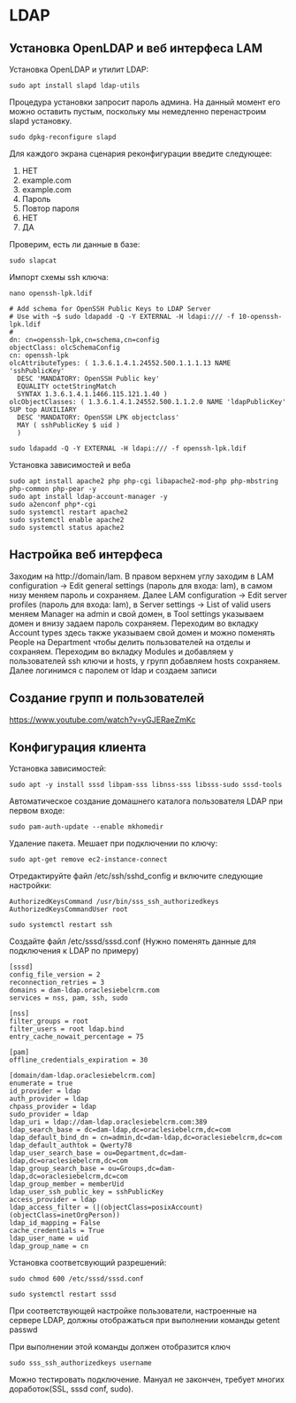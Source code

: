 # LDAP

## Установка OpenLDAP и веб интерфеса LAM
Установка OpenLDAP и утилит LDAP:
```
sudo apt install slapd ldap-utils
```
Процедура установки запросит пароль админа. На данный момент его можно оставить пустым, поскольку мы немедленно перенастроим slapd установку.
```
sudo dpkg-reconfigure slapd
```
Для каждого экрана сценария реконфигурации введите следующее:
1. НЕТ
2. example.com
3. example.com
4. Пароль
5. Повтор пароля
6. НЕТ
7. ДА

Проверим, есть ли данные в базе:
```
sudo slapcat
```
Импорт схемы ssh ключа:
```
nano openssh-lpk.ldif
```
```
# Add schema for OpenSSH Public Keys to LDAP Server
# Use with ~$ sudo ldapadd -Q -Y EXTERNAL -H ldapi:/// -f 10-openssh-lpk.ldif
#
dn: cn=openssh-lpk,cn=schema,cn=config
objectClass: olcSchemaConfig
cn: openssh-lpk
olcAttributeTypes: ( 1.3.6.1.4.1.24552.500.1.1.1.13 NAME 'sshPublicKey'
  DESC 'MANDATORY: OpenSSH Public key'
  EQUALITY octetStringMatch
  SYNTAX 1.3.6.1.4.1.1466.115.121.1.40 )
olcObjectClasses: ( 1.3.6.1.4.1.24552.500.1.1.2.0 NAME 'ldapPublicKey' SUP top AUXILIARY
  DESC 'MANDATORY: OpenSSH LPK objectclass'
  MAY ( sshPublicKey $ uid )
  )
```
```
sudo ldapadd -Q -Y EXTERNAL -H ldapi:/// -f openssh-lpk.ldif
```
Установка зависимостей и веба
```
sudo apt install apache2 php php-cgi libapache2-mod-php php-mbstring php-common php-pear -y
sudo apt install ldap-account-manager -y
sudo a2enconf php*-cgi
sudo systemctl restart apache2
sudo systemctl enable apache2
sudo systemctl status apache2
```

## Настройка веб интерфеса
Заходим на http://domain/lam. В правом верхнем углу заходим в LAM configuration -> Edit general settings (пароль для входа: lam), в самом низу меняем пароль и сохраняем. Далее LAM configuration -> Edit server profiles (пароль для входа: lam), в Server settings -> List of valid users меняем Manager на admin и свой домен, в Tool settings указываем домен и внизу задаем пароль сохраняем. Переходим во вкладку Account types здесь также указываем свой домен и можно поменять People на Department чтобы делить пользователей на отделы и сохраняем. Переходим во вкладку Modules и добавляем у пользователей ssh ключи и hosts, у групп добавляем hosts сохраняем. Далее логинимся с паролем от ldap и создаем записи
## Создание групп и пользователей
https://www.youtube.com/watch?v=yGJERaeZmKc

## Конфигурация клиента
Установка зависимостей:
```
sudo apt -y install sssd libpam-sss libnss-sss libsss-sudo sssd-tools
```
Автоматическое создание домашнего каталога пользователя LDAP при первом входе:
```
sudo pam-auth-update --enable mkhomedir
```
Удаление пакета. Мешает при подключении по ключу:
```
sudo apt-get remove ec2-instance-connect
```
Отредактируйте файл /etc/ssh/sshd_config и включите следующие настройки:
```
AuthorizedKeysCommand /usr/bin/sss_ssh_authorizedkeys
AuthorizedKeysCommandUser root
```
```
sudo systemctl restart ssh
```
Создайте файл /etc/sssd/sssd.conf (Нужно поменять данные для подключения к LDAP по примеру)
```
[sssd]
config_file_version = 2
reconnection_retries = 3
domains = dam-ldap.oraclesiebelcrm.com
services = nss, pam, ssh, sudo

[nss]
filter_groups = root
filter_users = root ldap.bind
entry_cache_nowait_percentage = 75

[pam]
offline_credentials_expiration = 30

[domain/dam-ldap.oraclesiebelcrm.com]
enumerate = true
id_provider = ldap
auth_provider = ldap
chpass_provider = ldap
sudo_provider = ldap
ldap_uri = ldap://dam-ldap.oraclesiebelcrm.com:389
ldap_search_base = dc=dam-ldap,dc=oraclesiebelcrm,dc=com
ldap_default_bind_dn = cn=admin,dc=dam-ldap,dc=oraclesiebelcrm,dc=com
ldap_default_authtok = Qwerty78
ldap_user_search_base = ou=Department,dc=dam-ldap,dc=oraclesiebelcrm,dc=com
ldap_group_search_base = ou=Groups,dc=dam-ldap,dc=oraclesiebelcrm,dc=com
ldap_group_member = memberUid
ldap_user_ssh_public_key = sshPublicKey
access_provider = ldap
ldap_access_filter = (|(objectClass=posixAccount)(objectClass=inetOrgPerson))
ldap_id_mapping = False
cache_credentials = True
ldap_user_name = uid
ldap_group_name = cn
```
Установка соответсвующий разрешений:
```
sudo chmod 600 /etc/sssd/sssd.conf
```
```
sudo systemctl restart sssd
```
При соответствующей настройке пользователи, настроенные на сервере LDAP, должны отображаться при выполнении команды getent passwd

При выполнении этой команды должен отобразится ключ
```
sudo sss_ssh_authorizedkeys username
```
Можно тестировать подключение.
Мануал не закончен, требует многих доработок(SSL, sssd conf, sudo).
